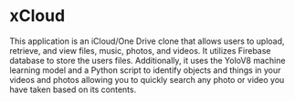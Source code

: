 # xCloud

This application is an iCloud/One Drive clone that allows users to upload, retrieve, and view files, music, photos, and videos. It utilizes Firebase database to store the users files. Additionally, it uses the YoloV8 machine learning model and a Python script to identify objects and things in your videos and photos allowing you to quickly search any photo or video you have taken based on its contents.
